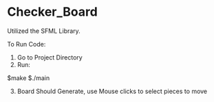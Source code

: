 # Checker_Board

Utilized the SFML Library.

To Run Code:

1. Go to Project Directory
2. Run:
 
 $make
 $./main

 3. Board Should Generate, use Mouse clicks to select pieces to move

